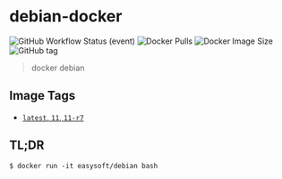 # debian-docker

![GitHub Workflow Status (event)](https://img.shields.io/github/workflow/status/quicklyon/debian-docker/build?style=flat-square)
![Docker Pulls](https://img.shields.io/docker/pulls/easysoft/debian?style=flat-square)
![Docker Image Size](https://img.shields.io/docker/image-size/easysoft/debian?style=flat-square)
![GitHub tag](https://img.shields.io/github/v/tag/quicklyon/debian-docker?style=flat-square)

> docker debian

## Image Tags

* [`latest`, `11`, `11-r7`](https://github.com/quicklyon/debian-docker/blob/11-r7/Dockerfile)

## TL;DR

```console
$ docker run -it easysoft/debian bash
```
